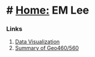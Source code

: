# # [Home:](https://em-lee.github.io/firstPage/) EM Lee


### Links
1. [Data Visualization](https://github.com/leee5/Data-Visualization)
2. [Summary of Geo460/560](https://leee5.gitbooks.io/new-techniques-in-giscience/content/)

